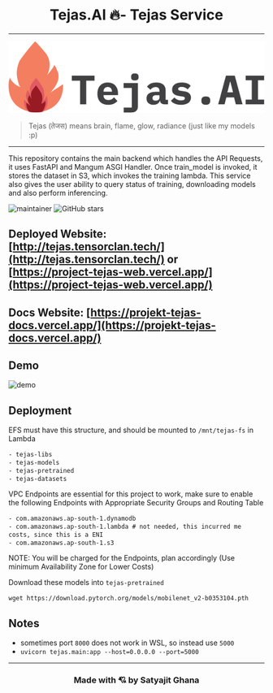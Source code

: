 <h1 align="center">Tejas.AI 🔥- Tejas Service</h1>

---

<div align="center">
<img src="logo/logo-whitemdpi.png" >
</div>

> Tejas (तेजस) means brain, flame, glow, radiance (just like my models :p)

---

This repository contains the main backend which handles the API Requests, it uses FastAPI and Mangum ASGI Handler. Once train_model is invoked, it stores the dataset in S3, which invokes the training lambda. This service also gives the user ability to query status of training, downloading models and also perform inferencing.

![maintainer](https://img.shields.io/badge/maintainer-shadowleaf-blue)
![GitHub stars](https://img.shields.io/github/stars/ProjektTejas/tejas-ml-service?style=social)

## Deployed Website: [http://tejas.tensorclan.tech/](http://tejas.tensorclan.tech/) or [https://project-tejas-web.vercel.app/](https://project-tejas-web.vercel.app/)

## Docs Website: [https://projekt-tejas-docs.vercel.app/](https://projekt-tejas-docs.vercel.app/)

## Demo

![demo](tejas-demo.gif)

## Deployment

EFS must have this structure, and should be mounted to `/mnt/tejas-fs` in Lambda

```text
- tejas-libs
- tejas-models
- tejas-pretrained
- tejas-datasets
```

VPC Endpoints are essential for this project to work, make sure to enable the following Endpoints with Appropriate Security Groups and Routing Table

```text
- com.amazonaws.ap-south-1.dynamodb
- com.amazonaws.ap-south-1.lambda # not needed, this incurred me costs, since this is a ENI
- com.amazonaws.ap-south-1.s3
```

NOTE: You will be charged for the Endpoints, plan accordingly (Use minimum Availability Zone for Lower Costs)

Download these models into `tejas-pretrained`

 ```shell script
 wget https://download.pytorch.org/models/mobilenet_v2-b0353104.pth
 ```

## Notes

- sometimes port `8000` does not work in WSL, so instead use `5000`
- `uvicorn tejas.main:app --host=0.0.0.0 --port=5000`

---

<h3 align="center">Made with 💘 by Satyajit Ghana</h3>
